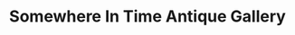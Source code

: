 ---
title: "Somewhere In Time Antique Gallery"
url: /pueblo/somewhere-in-time-antique-gallery/
shop: antiques
---